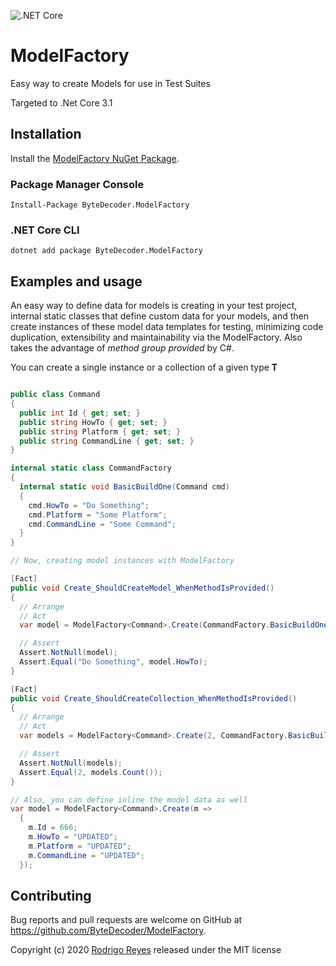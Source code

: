 ![.NET Core](https://github.com/ByteDecoder/ModelFactory/workflows/.NET%20Core/badge.svg?branch=master)

# ModelFactory

Easy way to create Models for use in Test Suites

Targeted to .Net Core 3.1

## Installation

Install the [ModelFactory NuGet Package](https://www.nuget.org/packages/ByteDecoder.ModelFactory).

### Package Manager Console

```
Install-Package ByteDecoder.ModelFactory
```

### .NET Core CLI

```
dotnet add package ByteDecoder.ModelFactory
```

## Examples and usage

An easy way to define data for models is creating in your test project, internal static classes that define custom data for
your models, and then create instances of these model data templates for testing, minimizing code duplication, extensibility and 
maintainability via the ModelFactory. Also takes the advantage of *method group provided* by C#.

You can create a single instance or a collection of a given type **T**

```csharp

public class Command
{
  public int Id { get; set; }
  public string HowTo { get; set; }
  public string Platform { get; set; }
  public string CommandLine { get; set; }
}

internal static class CommandFactory
{
  internal static void BasicBuildOne(Command cmd)
  {
    cmd.HowTo = "Do Something";
    cmd.Platform = "Some Platform";
    cmd.CommandLine = "Some Command";
  }
}

// Now, creating model instances with ModelFactory

[Fact]
public void Create_ShouldCreateModel_WhenMethodIsProvided()
{
  // Arrange
  // Act
  var model = ModelFactory<Command>.Create(CommandFactory.BasicBuildOne);

  // Assert
  Assert.NotNull(model);
  Assert.Equal("Do Something", model.HowTo);
}

[Fact]
public void Create_ShouldCreateCollection_WhenMethodIsProvided()
{
  // Arrange
  // Act
  var models = ModelFactory<Command>.Create(2, CommandFactory.BasicBuildOne);

  // Assert
  Assert.NotNull(models);
  Assert.Equal(2, models.Count());
}

// Also, you can define inline the model data as well
var model = ModelFactory<Command>.Create(m =>
  {
    m.Id = 666;
    m.HowTo = "UPDATED";
    m.Platform = "UPDATED";
    m.CommandLine = "UPDATED";
  });

```

## Contributing

Bug reports and pull requests are welcome on GitHub at https://github.com/ByteDecoder/ModelFactory.


Copyright (c) 2020 [Rodrigo Reyes](https://twitter.com/bytedecoder) released under the MIT license
